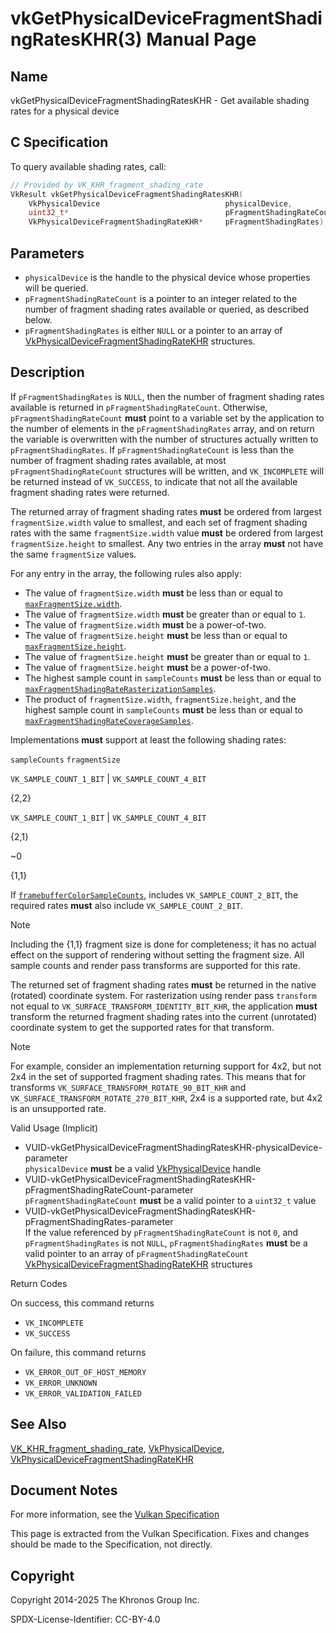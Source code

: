 # vkGetPhysicalDeviceFragmentShadingRatesKHR(3) Manual Page

## Name

vkGetPhysicalDeviceFragmentShadingRatesKHR - Get available shading rates for a physical device



## [](#_c_specification)C Specification

To query available shading rates, call:

```c++
// Provided by VK_KHR_fragment_shading_rate
VkResult vkGetPhysicalDeviceFragmentShadingRatesKHR(
    VkPhysicalDevice                            physicalDevice,
    uint32_t*                                   pFragmentShadingRateCount,
    VkPhysicalDeviceFragmentShadingRateKHR*     pFragmentShadingRates);
```

## [](#_parameters)Parameters

- `physicalDevice` is the handle to the physical device whose properties will be queried.
- `pFragmentShadingRateCount` is a pointer to an integer related to the number of fragment shading rates available or queried, as described below.
- `pFragmentShadingRates` is either `NULL` or a pointer to an array of [VkPhysicalDeviceFragmentShadingRateKHR](https://registry.khronos.org/vulkan/specs/latest/man/html/VkPhysicalDeviceFragmentShadingRateKHR.html) structures.

## [](#_description)Description

If `pFragmentShadingRates` is `NULL`, then the number of fragment shading rates available is returned in `pFragmentShadingRateCount`. Otherwise, `pFragmentShadingRateCount` **must** point to a variable set by the application to the number of elements in the `pFragmentShadingRates` array, and on return the variable is overwritten with the number of structures actually written to `pFragmentShadingRates`. If `pFragmentShadingRateCount` is less than the number of fragment shading rates available, at most `pFragmentShadingRateCount` structures will be written, and `VK_INCOMPLETE` will be returned instead of `VK_SUCCESS`, to indicate that not all the available fragment shading rates were returned.

The returned array of fragment shading rates **must** be ordered from largest `fragmentSize.width` value to smallest, and each set of fragment shading rates with the same `fragmentSize.width` value **must** be ordered from largest `fragmentSize.height` to smallest. Any two entries in the array **must** not have the same `fragmentSize` values.

For any entry in the array, the following rules also apply:

- The value of `fragmentSize.width` **must** be less than or equal to [`maxFragmentSize.width`](https://registry.khronos.org/vulkan/specs/latest/html/vkspec.html#limits-maxFragmentSize).
- The value of `fragmentSize.width` **must** be greater than or equal to `1`.
- The value of `fragmentSize.width` **must** be a power-of-two.
- The value of `fragmentSize.height` **must** be less than or equal to [`maxFragmentSize.height`](https://registry.khronos.org/vulkan/specs/latest/html/vkspec.html#limits-maxFragmentSize).
- The value of `fragmentSize.height` **must** be greater than or equal to `1`.
- The value of `fragmentSize.height` **must** be a power-of-two.
- The highest sample count in `sampleCounts` **must** be less than or equal to [`maxFragmentShadingRateRasterizationSamples`](https://registry.khronos.org/vulkan/specs/latest/html/vkspec.html#limits-maxFragmentShadingRateRasterizationSamples).
- The product of `fragmentSize.width`, `fragmentSize.height`, and the highest sample count in `sampleCounts` **must** be less than or equal to [`maxFragmentShadingRateCoverageSamples`](https://registry.khronos.org/vulkan/specs/latest/html/vkspec.html#limits-maxFragmentShadingRateCoverageSamples).

Implementations **must** support at least the following shading rates:

  `sampleCounts` `fragmentSize`

`VK_SAMPLE_COUNT_1_BIT` | `VK_SAMPLE_COUNT_4_BIT`

{2,2}

`VK_SAMPLE_COUNT_1_BIT` | `VK_SAMPLE_COUNT_4_BIT`

{2,1}

~0

{1,1}

If [`framebufferColorSampleCounts`](https://registry.khronos.org/vulkan/specs/latest/html/vkspec.html#limits-framebufferColorSampleCounts), includes `VK_SAMPLE_COUNT_2_BIT`, the required rates **must** also include `VK_SAMPLE_COUNT_2_BIT`.

Note

Including the {1,1} fragment size is done for completeness; it has no actual effect on the support of rendering without setting the fragment size. All sample counts and render pass transforms are supported for this rate.

The returned set of fragment shading rates **must** be returned in the native (rotated) coordinate system. For rasterization using render pass `transform` not equal to `VK_SURFACE_TRANSFORM_IDENTITY_BIT_KHR`, the application **must** transform the returned fragment shading rates into the current (unrotated) coordinate system to get the supported rates for that transform.

Note

For example, consider an implementation returning support for 4x2, but not 2x4 in the set of supported fragment shading rates. This means that for transforms `VK_SURFACE_TRANSFORM_ROTATE_90_BIT_KHR` and `VK_SURFACE_TRANSFORM_ROTATE_270_BIT_KHR`, 2x4 is a supported rate, but 4x2 is an unsupported rate.

Valid Usage (Implicit)

- [](#VUID-vkGetPhysicalDeviceFragmentShadingRatesKHR-physicalDevice-parameter)VUID-vkGetPhysicalDeviceFragmentShadingRatesKHR-physicalDevice-parameter  
  `physicalDevice` **must** be a valid [VkPhysicalDevice](https://registry.khronos.org/vulkan/specs/latest/man/html/VkPhysicalDevice.html) handle
- [](#VUID-vkGetPhysicalDeviceFragmentShadingRatesKHR-pFragmentShadingRateCount-parameter)VUID-vkGetPhysicalDeviceFragmentShadingRatesKHR-pFragmentShadingRateCount-parameter  
  `pFragmentShadingRateCount` **must** be a valid pointer to a `uint32_t` value
- [](#VUID-vkGetPhysicalDeviceFragmentShadingRatesKHR-pFragmentShadingRates-parameter)VUID-vkGetPhysicalDeviceFragmentShadingRatesKHR-pFragmentShadingRates-parameter  
  If the value referenced by `pFragmentShadingRateCount` is not `0`, and `pFragmentShadingRates` is not `NULL`, `pFragmentShadingRates` **must** be a valid pointer to an array of `pFragmentShadingRateCount` [VkPhysicalDeviceFragmentShadingRateKHR](https://registry.khronos.org/vulkan/specs/latest/man/html/VkPhysicalDeviceFragmentShadingRateKHR.html) structures

Return Codes

On success, this command returns

- `VK_INCOMPLETE`
- `VK_SUCCESS`

On failure, this command returns

- `VK_ERROR_OUT_OF_HOST_MEMORY`
- `VK_ERROR_UNKNOWN`
- `VK_ERROR_VALIDATION_FAILED`

## [](#_see_also)See Also

[VK\_KHR\_fragment\_shading\_rate](https://registry.khronos.org/vulkan/specs/latest/man/html/VK_KHR_fragment_shading_rate.html), [VkPhysicalDevice](https://registry.khronos.org/vulkan/specs/latest/man/html/VkPhysicalDevice.html), [VkPhysicalDeviceFragmentShadingRateKHR](https://registry.khronos.org/vulkan/specs/latest/man/html/VkPhysicalDeviceFragmentShadingRateKHR.html)

## [](#_document_notes)Document Notes

For more information, see the [Vulkan Specification](https://registry.khronos.org/vulkan/specs/latest/html/vkspec.html#vkGetPhysicalDeviceFragmentShadingRatesKHR)

This page is extracted from the Vulkan Specification. Fixes and changes should be made to the Specification, not directly.

## [](#_copyright)Copyright

Copyright 2014-2025 The Khronos Group Inc.

SPDX-License-Identifier: CC-BY-4.0